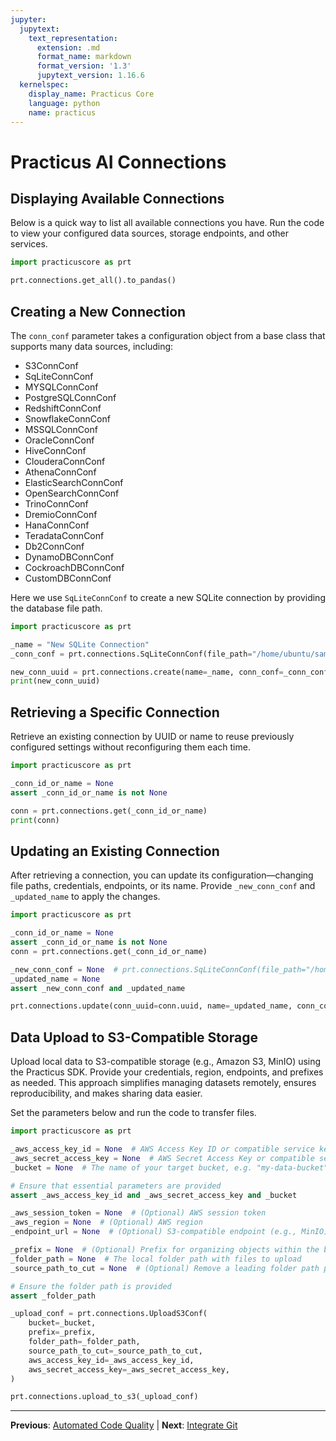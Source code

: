 ```yaml
---
jupyter:
  jupytext:
    text_representation:
      extension: .md
      format_name: markdown
      format_version: '1.3'
      jupytext_version: 1.16.6
  kernelspec:
    display_name: Practicus Core
    language: python
    name: practicus
---
```


# Practicus AI Connections



## Displaying Available Connections

Below is a quick way to list all available connections you have. Run the code
to view your configured data sources, storage endpoints, and other services.

```python
import practicuscore as prt

prt.connections.get_all().to_pandas()
```

## Creating a New Connection

The `conn_conf` parameter takes a configuration object from a base class that 
supports many data sources, including:

- S3ConnConf
- SqLiteConnConf
- MYSQLConnConf
- PostgreSQLConnConf
- RedshiftConnConf
- SnowflakeConnConf
- MSSQLConnConf
- OracleConnConf
- HiveConnConf
- ClouderaConnConf
- AthenaConnConf
- ElasticSearchConnConf
- OpenSearchConnConf
- TrinoConnConf
- DremioConnConf
- HanaConnConf
- TeradataConnConf
- Db2ConnConf
- DynamoDBConnConf
- CockroachDBConnConf
- CustomDBConnConf

Here we use `SqLiteConnConf` to create a new SQLite connection by providing
the database file path.

```python
import practicuscore as prt

_name = "New SQLite Connection"
_conn_conf = prt.connections.SqLiteConnConf(file_path="/home/ubuntu/samples/data/chinook.db")

new_conn_uuid = prt.connections.create(name=_name, conn_conf=_conn_conf)
print(new_conn_uuid)
```

## Retrieving a Specific Connection

Retrieve an existing connection by UUID or name to reuse previously configured
settings without reconfiguring them each time.

```python
import practicuscore as prt

_conn_id_or_name = None
assert _conn_id_or_name is not None

conn = prt.connections.get(_conn_id_or_name)
print(conn)
```

## Updating an Existing Connection

After retrieving a connection, you can update its configuration—changing 
file paths, credentials, endpoints, or its name. Provide `_new_conn_conf` 
and `_updated_name` to apply the changes.

```python
import practicuscore as prt

_conn_id_or_name = None
assert _conn_id_or_name is not None
conn = prt.connections.get(_conn_id_or_name)

_new_conn_conf = None  # prt.connections.SqLiteConnConf(file_path="/home/ubuntu/samples/data/chinook.db")
_updated_name = None
assert _new_conn_conf and _updated_name

prt.connections.update(conn_uuid=conn.uuid, name=_updated_name, conn_conf=_new_conn_conf)
```

## Data Upload to S3-Compatible Storage

Upload local data to S3-compatible storage (e.g., Amazon S3, MinIO) using the Practicus SDK.
Provide your credentials, region, endpoints, and prefixes as needed. This approach simplifies
managing datasets remotely, ensures reproducibility, and makes sharing data easier.

Set the parameters below and run the code to transfer files.

```python
import practicuscore as prt

_aws_access_key_id = None  # AWS Access Key ID or compatible service key
_aws_secret_access_key = None  # AWS Secret Access Key or compatible service secret
_bucket = None  # The name of your target bucket, e.g. "my-data-bucket"

# Ensure that essential parameters are provided
assert _aws_access_key_id and _aws_secret_access_key and _bucket

_aws_session_token = None  # (Optional) AWS session token
_aws_region = None  # (Optional) AWS region
_endpoint_url = None  # (Optional) S3-compatible endpoint (e.g., MinIO)

_prefix = None  # (Optional) Prefix for organizing objects within the bucket
_folder_path = None  # The local folder path with files to upload
_source_path_to_cut = None  # (Optional) Remove a leading folder path portion from object keys

# Ensure the folder path is provided
assert _folder_path

_upload_conf = prt.connections.UploadS3Conf(
    bucket=_bucket,
    prefix=_prefix,
    folder_path=_folder_path,
    source_path_to_cut=_source_path_to_cut,
    aws_access_key_id=_aws_access_key_id,
    aws_secret_access_key=_aws_secret_access_key,
)

prt.connections.upload_to_s3(_upload_conf)
```


---

**Previous**: [Automated Code Quality](improve-code-quality/automated-code-quality.md) | **Next**: [Integrate Git](integrate-git.md)
